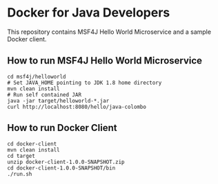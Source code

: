 # Docker for Java Developers

This repository contains MSF4J Hello World Microservice and a sample Docker client.

## How to run MSF4J Hello World Microservice

    cd msf4j/helloworld
    # Set JAVA_HOME pointing to JDK 1.8 home directory
    mvn clean install
    # Run self contained JAR
    java -jar target/helloworld-*.jar
    curl http://localhost:8080/hello/java-colombo


## How to run Docker Client

    cd docker-client
    mvn clean install
    cd target 
    unzip docker-client-1.0.0-SNAPSHOT.zip
    cd docker-client-1.0.0-SNAPSHOT/bin
    ./run.sh

